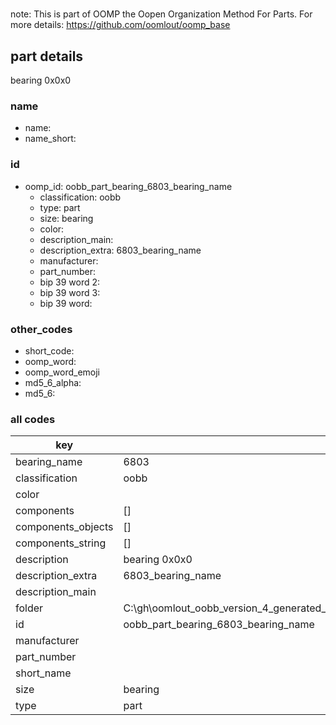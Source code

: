 #   

note: This is part of OOMP the Oopen Organization Method For Parts. For more details: https://github.com/oomlout/oomp_base

##  part details



bearing 0x0x0

### name
* name: 
* name_short: 
### id
* oomp_id: oobb_part_bearing_6803_bearing_name
  * classification: oobb
  * type: part
  * size: bearing
  * color: 
  * description_main: 
  * description_extra: 6803_bearing_name
  * manufacturer: 
  * part_number: 
  * bip 39 word 2: 
  * bip 39 word 3: 
  * bip 39 word: 

### other_codes
* short_code: 
* oomp_word: 
* oomp_word_emoji 
* md5_6_alpha: 
* md5_6: 









### all codes 
| key | value |  
| --- | --- |  
| bearing_name | 6803 |  
| classification | oobb |  
| color |  |  
| components | [] |  
| components_objects | [] |  
| components_string | [] |  
| description | bearing 0x0x0 |  
| description_extra | 6803_bearing_name |  
| description_main |  |  
| folder | C:\gh\oomlout_oobb_version_4_generated_parts\things\oobb_part_bearing_6803_bearing_name |  
| id | oobb_part_bearing_6803_bearing_name |  
| manufacturer |  |  
| part_number |  |  
| short_name |  |  
| size | bearing |  
| type | part |  
